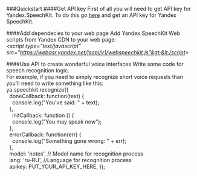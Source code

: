 ###Quickstart
####Get API key
First of all you will need to get API key for Yandex.SpeechKit.
To do this go [here](https://developer.tech.yandex.ru) and get an API key for Yandex SpeechKit.

####Add dependecies to your web page
Add Yandex.SpeechKit Web scripts from Yandex CDN to your web page:  
_&lt;script type="text/javascript" src="https://webasr.yandex.net/jsapi/v1/webspeechkit.js"&gt;&lt;/script&gt;_   

####Use API to create wonderful voice interfaces
Write some code for speech recognition logic.  
For example, if you need to simply recognize short voice requests than you'll need to write something like this:  
ya.speechkit.recognize({  
&nbsp;&nbsp;doneCallback: function(text) {  
&nbsp;&nbsp;&nbsp;&nbsp;console.log("You've said: " + text);  
&nbsp;&nbsp;},  
&nbsp;&nbsp;&nbsp;&nbsp;initCallback: function () {  
&nbsp;&nbsp;&nbsp;&nbsp;console.log("You may speak now");  
&nbsp;&nbsp;},  
&nbsp;&nbsp;errorCallback: function(err) {  
&nbsp;&nbsp;&nbsp;&nbsp;console.log("Something gone wrong: " + err);  
&nbsp;&nbsp;},  
&nbsp;&nbsp;model: 'notes', // Model name for recognition process  
&nbsp;&nbsp;lang: 'ru-RU', //Language for recognition process  
&nbsp;&nbsp;apikey: PUT_YOUR_API_KEY_HERE,
});
